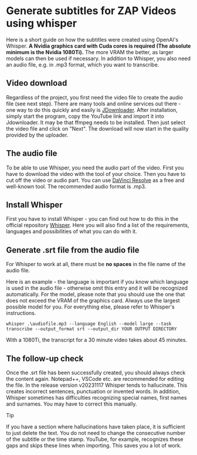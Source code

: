 # Generate subtitles for ZAP Videos using whisper

Here is a short guide on how the subtitles were created using OpenAI's Whisper.
**A Nvidia graphics card with Cuda cores is required (The absolute minimum is the Nvidia 1080Ti).** The more VRAM the better, as larger models can then be used if necessary. In addition to Whisper, you also need an audio file, e.g. in .mp3 format, which you want to transcribe.

## Video download

Regardless of the project, you first need the video file to create the audio file (see next step). 
There are many tools and online services out there - one way to do this quickly and easily is [JDownloader](https://jdownloader.org/download/index?s=lng_en). 
After installation, simply start the program, copy the YouTube link and import it into Jdownloader. It may be that ffmpeg needs to be installed. Then just select the video file and click on "Next". The download will now start in the quality provided by the uploader.

## The audio file

To be able to use Whisper, you need the audio part of the video. First you have to download the video with the tool of your choice. Then you have to cut off the video or audio part. You can use [DaVinci Resolve](https://www.blackmagicdesign.com/products/davinciresolve) as a free and well-known tool. The recommended audio format is .mp3.

## Install Whisper

First you have to install Whisper - you can find out how to do this in the official repository [Whisper](https://github.com/openai/whisper). Here you will also find a list of the requirements, languages and possibilities of what you can do with it.

## Generate .srt file from the audio file

For Whisper to work at all, there must be **no spaces** in the file name of the audio file.

Here is an example - the language is important if you know which language is used in the audio file - otherwise omit this entry and it will be 
recognized automatically. For the model, please note that you should use the one that does not exceed the VRAM of the graphics card. Always use the largest possible model for you. For everything else, please refer to Whisper's instructions.

    whisper .\audiofile.mp3 --language English --model large --task transcribe --output_format srt --output_dir YOUR OUTPUT DIRECTORY
    

With a 1080Ti, the transcript for a 30 minute video takes about 45 minutes.

## The follow-up check

Once the .srt file has been successfully created, you should always check the content again. Notepad++, VSCode etc. are recommended for editing the file. In the release version v20231117 Whisper tends to hallucinate. This creates incorrect sentences, punctuation or invented words. In addition, Whisper sometimes has difficulties recognizing special names, first names and surnames. You may have to correct this manually.

> [!TIP]
> If you have a section where hallucinations have taken place, it is sufficient to just delete the text. You do not need to change the consecutive number of the subtitle or the time stamp. YouTube, for example, recognizes these gaps and skips these lines when importing. This saves you a lot of work.